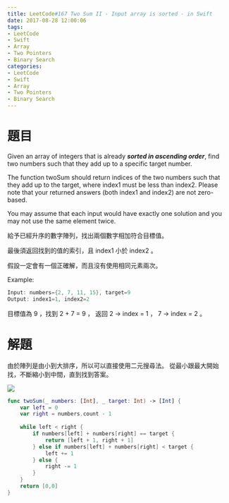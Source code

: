 ```yaml
---
title: LeetCode#167 Two Sum II - Input array is sorted - in Swift
date: 2017-08-28 12:00:06
tags:
- LeetCode
- Swift
- Array
- Two Pointers
- Binary Search
categories:
- LeetCode
- Swift
- Array
- Two Pointers
- Binary Search
---
```


# 題目

Given an array of integers that is already ***sorted in ascending order***, find two numbers such that they add up to a specific target number.

The function twoSum should return indices of the two numbers such that they add up to the target, where index1 must be less than index2. Please note that your returned answers (both index1 and index2) are not zero-based.

You may assume that each input would have exactly one solution and you may not use the same element twice.

給予已經升序的數字陣列，找出兩個數字相加符合目標值。
 
最後須返回找到的值的索引，且 index1 小於 index2 。

假設一定會有一個正確解，而且沒有使用相同元素兩次。

Example:
``` swift
Input: numbers={2, 7, 11, 15}, target=9
Output: index1=1, index2=2
```
目標值為 9 ，找到 2 + 7 = 9 ， 返回 2 -> index = 1 ， 7 -> index = 2 。


# 解題

由於陣列是由小到大排序，所以可以直接使用二元搜尋法。
從最小跟最大開始找，不斷縮小到中間，直到找到答案。

![](leetcode-167/binary_search.gif)

``` swift
func twoSum(_ numbers: [Int], _ target: Int) -> [Int] {
    var left = 0
    var right = numbers.count - 1
    
    while left < right {
        if numbers[left] + numbers[right] == target {
            return [left + 1, right + 1]
        } else if numbers[left] + numbers[right] < target {
            left += 1
        } else {
            right -= 1
        }
    }
    return [0,0]
}
```


















